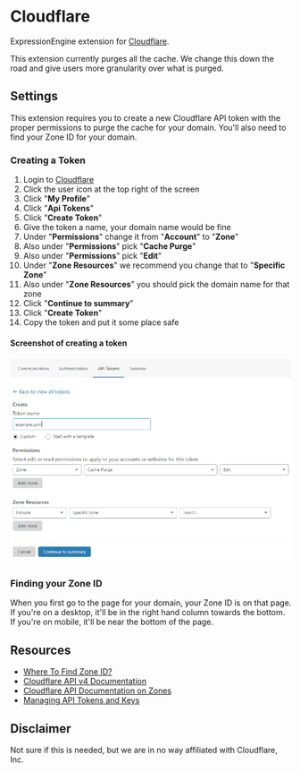 # Cloudflare

ExpressionEngine extension for [Cloudflare](https://www.cloudflare.com/).

This extension currently purges all the cache. We change this down the road and
give users more granularity over what is purged.

## Settings

This extension requires you to create a new Cloudflare API token with the proper
permissions to purge the cache for your domain. You'll also need to find your
Zone ID for your domain.

### Creating a Token

1. Login to [Cloudflare](https://www.cloudflare.com/)
1. Click the user icon at the top right of the screen
1. Click "**My Profile**"
1. Click "**Api Tokens**"
1. Click "**Create Token**"
1. Give the token a name, your domain name would be fine
1. Under "**Permissions**" change it from "**Account**" to "**Zone**"
1. Also under "**Permissions**" pick "**Cache Purge**"
1. Also under "**Permissions**" pick "**Edit**"
1. Under "**Zone Resources**" we recommend you change that to "**Specific Zone**"
1. Also under "**Zone Resources**" you should pick the domain name for that zone
1. Click "**Continue to summary**"
1. Click "**Create Token**"
1. Copy the token and put it some place safe

#### Screenshot of creating a token

![screenshot of Cloudflare page to create a new token](images/cloudflare.png)

### Finding your Zone ID

When you first go to the page for your domain, your Zone ID is on that page. If
you're on a desktop, it'll be in the right hand column towards the bottom. If
you're on mobile, it'll be near the bottom of the page.

## Resources

* [Where To Find Zone ID?](https://community.cloudflare.com/t/where-to-find-zone-id/132913)
* [Cloudflare API v4 Documentation](https://api.cloudflare.com/)
* [Cloudflare API Documentation on Zones](https://api.cloudflare.com/#zone-properties)
* [Managing API Tokens and Keys](https://support.cloudflare.com/hc/en-us/articles/200167836-Managing-API-Tokens-and-Keys)

## Disclaimer

Not sure if this is needed, but we are in no way affiliated with Cloudflare, Inc.
